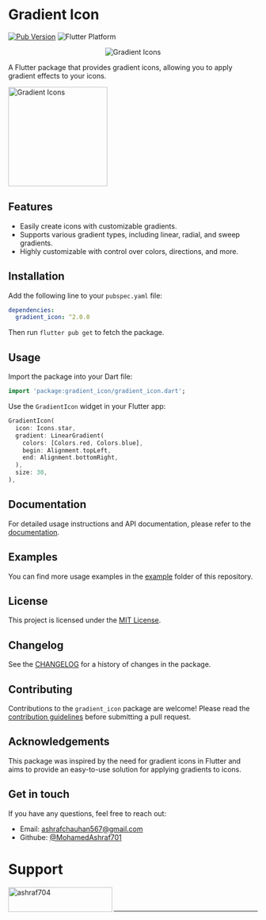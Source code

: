 # Gradient Icon

[![Pub Version](https://img.shields.io/pub/v/gradient_icon.svg)](https://pub.dev/packages/gradient_icon)
![Flutter Platform](https://img.shields.io/badge/platform-flutter-yellow)

<p align="center">
<img src="https://github.com/MohamedAshraf701/gradient-icon/assets/92545354/7d610e49-a682-4748-9913-ce8211e88993"
 alt="Gradient Icons">
</p>

A Flutter package that provides gradient icons, allowing you to apply gradient effects to your icons.

<img src="https://github.com/MohamedAshraf701/gradient-icon/assets/92545354/2f20df2b-2ccd-4cb5-b26c-b82fa79e22b3" alt="Gradient Icons" width="200">

## Features

- Easily create icons with customizable gradients.
- Supports various gradient types, including linear, radial, and sweep gradients.
- Highly customizable with control over colors, directions, and more.

## Installation

Add the following line to your `pubspec.yaml` file:

```yaml
dependencies:
  gradient_icon: ^2.0.0
```

Then run `flutter pub get` to fetch the package.

## Usage

Import the package into your Dart file:

```dart
import 'package:gradient_icon/gradient_icon.dart';
```

Use the `GradientIcon` widget in your Flutter app:

```dart
GradientIcon(
  icon: Icons.star,
  gradient: LinearGradient(
    colors: [Colors.red, Colors.blue],
    begin: Alignment.topLeft,
    end: Alignment.bottomRight,
  ),
  size: 30,
),
```

## Documentation

For detailed usage instructions and API documentation, please refer to the [documentation](https://pub.dev/documentation/gradient_icon/latest/).

## Examples

You can find more usage examples in the [example](example) folder of this repository.

## License

This project is licensed under the [MIT License](https://github.com/MohamedAshraf701/gradient-icon/blob/main/LICENSE).

## Changelog

See the [CHANGELOG](https://github.com/MohamedAshraf701/gradient-icon/blob/main/CHANGELOG.md) for a history of changes in the package.

## Contributing

Contributions to the `gradient_icon` package are welcome! Please read the [contribution guidelines](CONTRIBUTING.md) before submitting a pull request.

## Acknowledgements

This package was inspired by the need for gradient icons in Flutter and aims to provide an easy-to-use solution for applying gradients to icons.

## Get in touch

If you have any questions, feel free to reach out:

- Email: ashrafchauhan567@gmail.com
- Githube: [@MohamedAshraf701](https://github.com/MohamedAshraf701)

# Support
<p><a href="https://www.buymeacoffee.com/ashraf704"> <img align="left" src="https://cdn.buymeacoffee.com/buttons/v2/default-yellow.png" height="50" width="210" alt="ashraf704" /></a></p><br><br>

---
